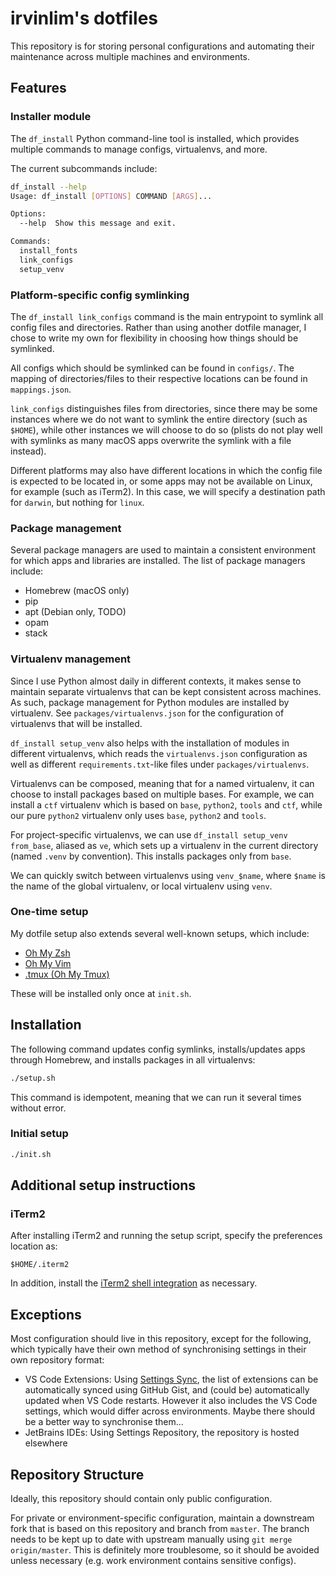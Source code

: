 # irvinlim's dotfiles

This repository is for storing personal configurations and automating their maintenance across multiple machines and environments.

## Features

### Installer module

The `df_install` Python command-line tool is installed, which provides multiple commands to manage configs, virtualenvs, and more.

The current subcommands include:

```sh
df_install --help
Usage: df_install [OPTIONS] COMMAND [ARGS]...

Options:
  --help  Show this message and exit.

Commands:
  install_fonts
  link_configs
  setup_venv
```

### Platform-specific config symlinking

The `df_install link_configs` command is the main entrypoint to symlink all config files and directories. Rather than using another dotfile manager, I chose to write my own for flexibility in choosing how things should be symlinked.

All configs which should be symlinked can be found in `configs/`. The mapping of directories/files to their respective locations can be found in `mappings.json`.

`link_configs` distinguishes files from directories, since there may be some instances where we do not want to symlink the entire directory (such as `$HOME`), while other instances we will choose to do so (plists do not play well with symlinks as many macOS apps overwrite the symlink with a file instead).

Different platforms may also have different locations in which the config file is expected to be located in, or some apps may not be available on Linux, for example (such as iTerm2). In this case, we will specify a destination path for `darwin`, but nothing for `linux`.

### Package management

Several package managers are used to maintain a consistent environment for which apps and libraries are installed. The list of package managers include:

- Homebrew (macOS only)
- pip
- apt (Debian only, TODO)
- opam
- stack

### Virtualenv management

Since I use Python almost daily in different contexts, it makes sense to maintain separate virtualenvs that can be kept consistent across machines. As such, package management for Python modules are installed by virtualenv. See `packages/virtualenvs.json` for the configuration of virtualenvs that will be installed.

`df_install setup_venv` also helps with the installation of modules in different virtualenvs, which reads the `virtualenvs.json` configuration as well as different `requirements.txt`-like files under `packages/virtualenvs`.

Virtualenvs can be composed, meaning that for a named virtualenv, it can choose to install packages based on multiple bases. For example, we can install a `ctf` virtualenv which is based on `base`, `python2`, `tools` and `ctf`, while our pure `python2` virtualenv only uses `base`, `python2` and `tools`.

For project-specific virtualenvs, we can use `df_install setup_venv from_base`, aliased as `ve`, which sets up a virtualenv in the current directory (named `.venv` by convention). This installs packages only from `base`.

We can quickly switch between virtualenvs using `venv_$name`, where `$name` is the name of the global virtualenv, or local virtualenv using `venv`.

### One-time setup

My dotfile setup also extends several well-known setups, which include:

- [Oh My Zsh](https://github.com/robbyrussell/oh-my-zsh)
- [Oh My Vim](https://github.com/liangxianzhe/oh-my-vim)
- [.tmux (Oh My Tmux)](https://github.com/gpakosz/.tmux)

These will be installed only once at `init.sh`.

## Installation

The following command updates config symlinks, installs/updates apps through Homebrew, and installs packages in all virtualenvs:

```sh
./setup.sh
```

This command is idempotent, meaning that we can run it several times without error.

### Initial setup

```sh
./init.sh
```

## Additional setup instructions

### iTerm2

After installing iTerm2 and running the setup script, specify the preferences location as:

```
$HOME/.iterm2
```

In addition, install the [iTerm2 shell integration](https://www.iterm2.com/documentation-shell-integration.html) as necessary.

## Exceptions

Most configuration should live in this repository, except for the following, which typically have their own method of synchronising settings in their own repository format:

- VS Code Extensions: Using [Settings Sync](https://marketplace.visualstudio.com/items?itemName=Shan.code-settings-sync), the list of extensions can be automatically synced using GitHub Gist, and (could be) automatically updated when VS Code restarts. However it also includes the VS Code settings, which would differ across environments. Maybe there should be a better way to synchronise them...
- JetBrains IDEs: Using Settings Repository, the repository is hosted elsewhere

## Repository Structure

Ideally, this repository should contain only public configuration.

For private or environment-specific configuration, maintain a downstream fork that is based on this repository and branch from `master`. The branch needs to be kept up to date with upstream manually using `git merge origin/master`. This is definitely more troublesome, so it should be avoided unless necessary (e.g. work environment contains sensitive configs).
